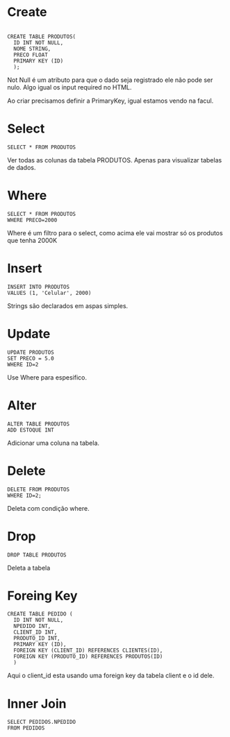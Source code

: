 # Create

```

CREATE TABLE PRODUTOS(
  ID INT NOT NULL,
  NOME STRING,
  PRECO FLOAT
  PRIMARY KEY (ID)
  );

```
Not Null é um atributo para que o dado seja registrado ele não pode ser nulo. Algo igual os input required no HTML.

Ao criar precisamos definir a PrimaryKey, igual estamos vendo na facul.

# Select
```
SELECT * FROM PRODUTOS
```
Ver todas as colunas da tabela PRODUTOS.
Apenas para visualizar tabelas de dados.

# Where
```
SELECT * FROM PRODUTOS
WHERE PRECO=2000
````
Where é um filtro para o select, como acima ele vai mostrar só os produtos que tenha 2000K

# Insert

```
INSERT INTO PRODUTOS
VALUES (1, 'Celular', 2000)
```
Strings são declarados em aspas simples.

# Update

```
UPDATE PRODUTOS
SET PRECO = 5.0
WHERE ID=2
````
Use Where para espesifico.

# Alter

````
ALTER TABLE PRODUTOS 
ADD ESTOQUE INT 
````
Adicionar uma coluna na tabela.

# Delete

````
DELETE FROM PRODUTOS
WHERE ID=2;
````
Deleta com condição where.

# Drop

````
DROP TABLE PRODUTOS
````
Deleta a tabela 


# Foreing Key
```
CREATE TABLE PEDIDO (
  ID INT NOT NULL,
  NPEDIDO INT,
  CLIENT_ID INT,
  PRODUTO_ID INT,
  PRIMARY KEY (ID),
  FOREIGN KEY (CLIENT_ID) REFERENCES CLIENTES(ID),
  FOREIGN KEY (PRODUTO_ID) REFERENCES PRODUTOS(ID)
  )
````

Aqui o client_id esta usando uma foreign key da tabela client e o id dele.


# Inner Join
````
SELECT PEDIDOS.NPEDIDO 
FROM PEDIDOS

